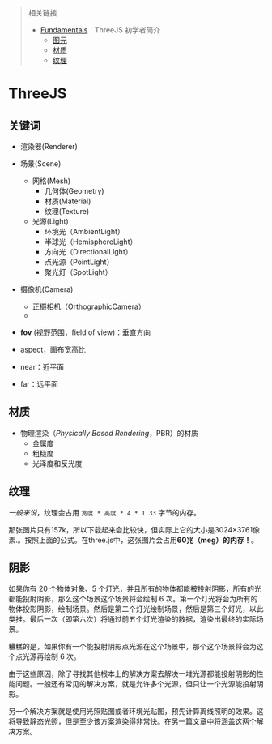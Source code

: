 > 相关链接
>
> - [Fundamentals](https://threejs.org/manual/#en/fundamentals)：ThreeJS 初学者简介
>   - [图元](https://threejs.org/manual/zh/primitives.html)
>   - [材质](https://threejs.org/manual/zh/materials.html)
>   - [纹理](https://threejs.org/manual/zh/textures.html)

# ThreeJS

## 关键词

- 渲染器(Renderer)
- 场景(Scene)
  - 网格(Mesh)
    - 几何体(Geometry)
    - 材质(Material)
    - 纹理(Texture)
  - 光源(Light)
    - 环境光（AmbientLight）
    - 半球光（HemisphereLight）
    - 方向光（DirectionalLight）
    - 点光源（PointLight）
    - 聚光灯（SpotLight）
- 摄像机(Camera)
  - 正摄相机（OrthographicCamera）
  - 

- **fov** (视野范围，field of view)：垂直方向
- aspect，画布宽高比
- near：近平面
- far：远平面



## 材质

- 物理渲染（*Physically Based Rendering*，PBR）的材质
  - 金属度
  - 粗糙度
  - 光泽度和反光度



## 纹理

*一般来说*，纹理会占用 `宽度 * 高度 * 4 * 1.33` 字节的内存。

那张图片只有157k，所以下载起来会比较快，但实际上它的大小是3024×3761像素.。按照上面的公式。在three.js中，这张图片会占用**60兆（meg）的内存！**。



## 阴影

如果你有 20 个物体对象、5 个灯光，并且所有的物体都能被投射阴影，所有的光都能投射阴影，那么这个场景这个场景将会绘制 6 次。第一个灯光将会为所有的物体投影阴影，绘制场景。然后是第二个灯光绘制场景，然后是第三个灯光，以此类推。最后一次（即第六次）将通过前五个灯光渲染的数据，渲染出最终的实际场景。

糟糕的是，如果你有一个能投射阴影点光源在这个场景中，那个这个场景将会为这个点光源再绘制 6 次。

由于这些原因，除了寻找其他根本上的解决方案去解决一堆光源都能投射阴影的性能问题。一般还有常见的解决方案，就是允许多个光源，但只让一个光源能投射阴影。

另一个解决方案就是使用光照贴图或者环境光贴图，预先计算离线照明的效果。这将导致静态光照，但是至少该方案渲染得非常快。在另一篇文章中将涵盖这两个解决方案。

